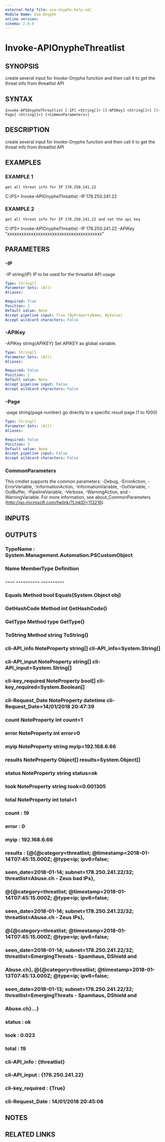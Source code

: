 ```yaml
---
external help file: use-onyphe-help.xml
Module Name: Use-Onyphe
online version:
schema: 2.0.0
---
```


# Invoke-APIOnypheThreatlist

## SYNOPSIS
create several input for Invoke-Onyphe function and then call it to get the threat info from threatlist API

## SYNTAX

```
Invoke-APIOnypheThreatlist [-IP] <String[]> [[-APIKey] <String[]>] [[-Page] <String[]>] [<CommonParameters>]
```

## DESCRIPTION
create several input for Invoke-Onyphe function and then call it to get the threat info from threatlist API

## EXAMPLES

### EXAMPLE 1
```
get all threat info for IP 178.250.241.22
```

C:\PS\> Invoke-APIOnypheThreatlist -IP 178.250.241.22

### EXAMPLE 2
```
get all threat info for IP 178.250.241.22 and set the api key
```

C:\PS\> Invoke-APIOnypheThreatlist -IP 178.250.241.22 -APIKey "xxxxxxxxxxxxxxxxxxxxxxxxxxxxxxxxxxxxxxxx"

## PARAMETERS

### -IP
-IP string{IP}
IP to be used for the threatlist API usage

```yaml
Type: String[]
Parameter Sets: (All)
Aliases:

Required: True
Position: 1
Default value: None
Accept pipeline input: True (ByPropertyName, ByValue)
Accept wildcard characters: False
```

### -APIKey
-APIKey string{APIKEY}
Set APIKEY as global variable.

```yaml
Type: String[]
Parameter Sets: (All)
Aliases:

Required: False
Position: 2
Default value: None
Accept pipeline input: False
Accept wildcard characters: False
```

### -Page
-page string{page number}
go directly to a specific result page (1 to 1000)

```yaml
Type: String[]
Parameter Sets: (All)
Aliases:

Required: False
Position: 3
Default value: None
Accept pipeline input: False
Accept wildcard characters: False
```

### CommonParameters
This cmdlet supports the common parameters: -Debug, -ErrorAction, -ErrorVariable, -InformationAction, -InformationVariable, -OutVariable, -OutBuffer, -PipelineVariable, -Verbose, -WarningAction, and -WarningVariable. For more information, see about_CommonParameters (http://go.microsoft.com/fwlink/?LinkID=113216).

## INPUTS

## OUTPUTS

### TypeName : System.Management.Automation.PSCustomObject
### Name             MemberType   Definition
### ----             ----------   ----------
### Equals           Method       bool Equals(System.Object obj)
### GetHashCode      Method       int GetHashCode()
### GetType          Method       type GetType()
### ToString         Method       string ToString()
### cli-API_info     NoteProperty string[] cli-API_info=System.String[]
### cli-API_input    NoteProperty string[] cli-API_input=System.String[]
### cli-key_required NoteProperty bool[] cli-key_required=System.Boolean[]
### cli-Request_Date NoteProperty datetime cli-Request_Date=14/01/2018 20:47:39
### count            NoteProperty int count=1
### error            NoteProperty int error=0
### myip             NoteProperty string myip=192.168.6.66
### results          NoteProperty Object[] results=System.Object[]
### status           NoteProperty string status=ok
### took             NoteProperty string took=0.001305
### total            NoteProperty int total=1
### count            : 19
### error            : 0
### myip             : 192.168.6.66
### results          : {@{@category=threatlist; @timestamp=2018-01-14T07:45:15.000Z; @type=ip; ipv6=false;
### 	seen_date=2018-01-14; subnet=178.250.241.22/32; threatlist=Abuse.ch - Zeus bad IPs},
### 	@{@category=threatlist; @timestamp=2018-01-14T07:45:15.000Z; @type=ip; ipv6=false;
### 	seen_date=2018-01-14; subnet=178.250.241.22/32; threatlist=Abuse.ch - Zeus IPs},
### 	@{@category=threatlist; @timestamp=2018-01-14T07:45:15.000Z; @type=ip; ipv6=false;
### 	seen_date=2018-01-14; subnet=178.250.241.22/32; threatlist=EmergingThreats - Spamhaus, DShield and
### 	Abuse.ch}, @{@category=threatlist; @timestamp=2018-01-13T07:45:13.000Z; @type=ip; ipv6=false;
### 	seen_date=2018-01-13; subnet=178.250.241.22/32; threatlist=EmergingThreats - Spamhaus, DShield and
### 	Abuse.ch}...}
### status           : ok
### took             : 0.023
### total            : 19
### cli-API_info     : {threatlist}
### cli-API_input    : {178.250.241.22}
### cli-key_required : {True}
### cli-Request_Date : 14/01/2018 20:45:08
## NOTES

## RELATED LINKS
